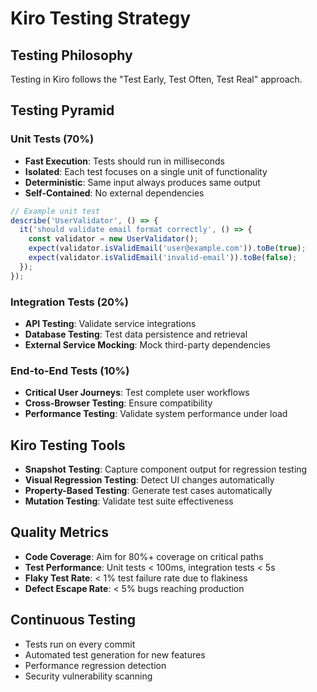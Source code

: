 # Kiro Testing Strategy

## Testing Philosophy
Testing in Kiro follows the "Test Early, Test Often, Test Real" approach.

## Testing Pyramid

### Unit Tests (70%)
- **Fast Execution**: Tests should run in milliseconds
- **Isolated**: Each test focuses on a single unit of functionality
- **Deterministic**: Same input always produces same output
- **Self-Contained**: No external dependencies

```typescript
// Example unit test
describe('UserValidator', () => {
  it('should validate email format correctly', () => {
    const validator = new UserValidator();
    expect(validator.isValidEmail('user@example.com')).toBe(true);
    expect(validator.isValidEmail('invalid-email')).toBe(false);
  });
});
```

### Integration Tests (20%)
- **API Testing**: Validate service integrations
- **Database Testing**: Test data persistence and retrieval
- **External Service Mocking**: Mock third-party dependencies

### End-to-End Tests (10%)
- **Critical User Journeys**: Test complete user workflows
- **Cross-Browser Testing**: Ensure compatibility
- **Performance Testing**: Validate system performance under load

## Kiro Testing Tools
- **Snapshot Testing**: Capture component output for regression testing
- **Visual Regression Testing**: Detect UI changes automatically
- **Property-Based Testing**: Generate test cases automatically
- **Mutation Testing**: Validate test suite effectiveness

## Quality Metrics
- **Code Coverage**: Aim for 80%+ coverage on critical paths
- **Test Performance**: Unit tests < 100ms, integration tests < 5s
- **Flaky Test Rate**: < 1% test failure rate due to flakiness
- **Defect Escape Rate**: < 5% bugs reaching production

## Continuous Testing
- Tests run on every commit
- Automated test generation for new features
- Performance regression detection
- Security vulnerability scanning
